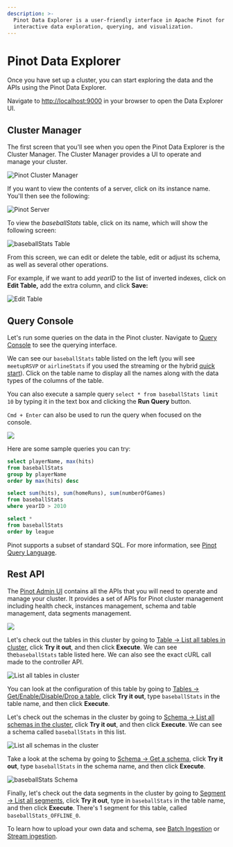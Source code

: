 ```yaml
---
description: >-
  Pinot Data Explorer is a user-friendly interface in Apache Pinot for
  interactive data exploration, querying, and visualization.
---
```


# Pinot Data Explorer

Once you have set up a cluster, you can start exploring the data and the APIs using the Pinot Data Explorer.

Navigate to [http://localhost:9000](http://localhost:9000) in your browser to open the Data Explorer UI.

## Cluster Manager

The first screen that you'll see when you open the Pinot Data Explorer is the Cluster Manager. The Cluster Manager provides a UI to operate and manage your cluster.

![Pinot Cluster Manager](<../../../.gitbook/assets/Screenshot from 2021-11-25 10-47-54.png>)

If you want to view the contents of a server, click on its instance name. You'll then see the following:

![Pinot Server](<../../../.gitbook/assets/image (68).png>)

To view the _baseballStats_ table, click on its name, which will show the following screen:

![baseballStats Table](<../../../.gitbook/assets/image (46).png>)

From this screen, we can edit or delete the table, edit or adjust its schema, as well as several other operations.

For example, if we want to add _yearID_ to the list of inverted indexes, click on **Edit Table,** add the extra column, and click **Save:**

![Edit Table](https://github.com/pinot-contrib/pinot-docs/blob/latest/.gitbook/assets/edit-baseball-stats-table-config.png)

## Query Console

Let's run some queries on the data in the Pinot cluster. Navigate to [Query Console](http://localhost:9000/#/query) to see the querying interface.

We can see our `baseballStats` table listed on the left (you will see `meetupRSVP` or `airlineStats` if you used the streaming or the hybrid [quick start](https://docs.pinot.apache.org/basics/getting-started/running-pinot-in-docker)). Click on the table name to display all the names along with the data types of the columns of the table.

You can also execute a sample query `select * from baseballStats limit 10` by typing it in the text box and clicking the **Run Query** button.

`Cmd + Enter` can also be used to run the query when focused on the console.

![](../../../.gitbook/assets/Pinot\_query\_console\_cropped.png)

Here are some sample queries you can try:

```sql
select playerName, max(hits) 
from baseballStats 
group by playerName 
order by max(hits) desc
```

```sql
select sum(hits), sum(homeRuns), sum(numberOfGames) 
from baseballStats 
where yearID > 2010
```

```sql
select * 
from baseballStats 
order by league
```

Pinot supports a subset of standard SQL. For more information, see [Pinot Query Language](../../../for-users/user-guide-query/querying-pinot.md).

## Rest API

The [Pinot Admin UI](http://localhost:9000/help) contains all the APIs that you will need to operate and manage your cluster. It provides a set of APIs for Pinot cluster management including health check, instances management, schema and table management, data segments management.

![](<../../../.gitbook/assets/Screen Shot 2020-02-28 at 10.00.43 AM.png>)

Let's check out the tables in this cluster by going to [Table -> List all tables in cluster](http://localhost:9000/help#/Table/listTables), click **Try it out**, and then click **Execute**. We can see the`baseballStats` table listed here. We can also see the exact cURL call made to the controller API.

![List all tables in cluster](<../../../.gitbook/assets/image (42).png>)

You can look at the configuration of this table by going to [Tables -> Get/Enable/Disable/Drop a table](http://localhost:9000/help#!/Table/alterTableStateOrListTableConfig), click **Try it out**, type `baseballStats` in the table name, and then click **Execute**.

Let's check out the schemas in the cluster by going to [Schema -> List all schemas in the cluster](http://localhost:9000/help#!/Schema/listSchemaNames), click **Try it out**, and then click **Execute**. We can see a schema called `baseballStats` in this list.

![List all schemas in the cluster](<../../../.gitbook/assets/image (8).png>)

Take a look at the schema by going to [Schema -> Get a schema](http://localhost:9000/help#!/Schema/getSchema), click **Try it out**, type `baseballStats` in the schema name, and then click **Execute**.

![baseballStats Schema](<../../../.gitbook/assets/image (41).png>)

Finally, let's check out the data segments in the cluster by going to [Segment -> List all segments](http://localhost:9000/help#!/Segment/getSegments), click **Try it out**, type in `baseballStats` in the table name, and then click **Execute**. There's 1 segment for this table, called `baseballStats_OFFLINE_0`.

To learn how to upload your own data and schema, see [Batch Ingestion](../../data-import/batch-ingestion/) or [Stream ingestion](../../data-import/pinot-stream-ingestion/).
